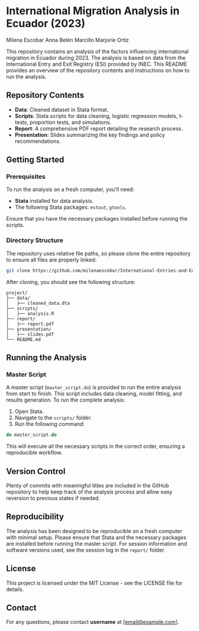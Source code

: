 # International Migration Analysis in Ecuador (2023)

Milena Escobar
Anna Belén Marcillo
Marjorie Ortiz

This repository contains an analysis of the factors influencing international migration in Ecuador during 2023. The analysis is based on data from the International Entry and Exit Registry (ESI) provided by INEC. This README provides an overview of the repository contents and instructions on how to run the analysis.

## Repository Contents

- **Data**: Cleaned dataset in Stata format.
- **Scripts**: Stata scripts for data cleaning, logistic regression models, t-tests, proportion tests, and simulations.
- **Report**: A comprehensive PDF report detailing the research process.
- **Presentation**: Slides summarizing the key findings and policy recommendations.

## Getting Started

### Prerequisites
To run the analysis on a fresh computer, you'll need:
- **Stata** installed for data analysis.
- The following Stata packages: `estout`, `gtools`.

Ensure that you have the necessary packages installed before running the scripts. 

### Directory Structure
The repository uses relative file paths, so please clone the entire repository to ensure all files are properly linked:
```bash
git clone https://github.com/milenaescobar/International-Entries-and-Exits-in-Ecuador.git
```

After cloning, you should see the following structure:
```
project/
├── data/
│   ├── cleaned_data.dta
├── scripts/
│   ├── analysis.R
├── report/
│   ├── report.pdf
├── presentation/
│   ├── slides.pdf
└── README.md
```

## Running the Analysis

### Master Script
A master script (`master_script.do`) is provided to run the entire analysis from start to finish. This script includes data cleaning, model fitting, and results generation. To run the complete analysis:

1. Open Stata.
2. Navigate to the `scripts/` folder.
3. Run the following command:
```stata
do master_script.do
```

This will execute all the necessary scripts in the correct order, ensuring a reproducible workflow.

## Version Control
Plenty of commits with meaningful titles are included in the GitHub repository to help keep track of the analysis process and allow easy reversion to previous states if needed.

## Reproducibility
The analysis has been designed to be reproducible on a fresh computer with minimal setup. Please ensure that Stata and the necessary packages are installed before running the master script. For session information and software versions used, see the session log in the `report/` folder.

## License
This project is licensed under the MIT License - see the LICENSE file for details.

## Contact
For any questions, please contact **username** at [email@example.com].
